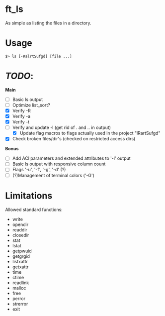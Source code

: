 # ft_ls
As simple as listing the files in a directory.

# Usage
`$> ls [-RalrtSufgd] [file ...]`

# *TODO*:
**Main**
- [ ] Basic ls output
- [ ] Optimize list_sort?
- [x] Verify -R
- [x] Verify -a
- [x] Verify -t
- [ ] Verify and update -l (get rid of . and .. in output)
    - [x] Update flag macros to flags actually used in the project "lRartSufgd"
- [x] Check broken files/dir's (checked on restricted access dirs)

**Bonus**
- [ ] Add ACl parameters and extended attributes to '-l' output
- [ ] Basic ls output with responsive column count
- [ ] Flags '-u', '-f', '-g', '-d' (?)
- [ ] (?)Management of terminal colors ('-G')

# Limitations
Allowed standard functions:
- write
- opendir
- readdir
- closedir
- stat
- lstat
- getpwuid
- getgrgid
- listxattr
- getxattr
- time
- ctime
- readlink
- malloc
- free
- perror
- strerror
- exit
